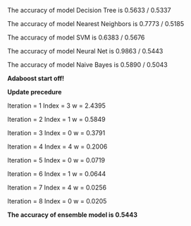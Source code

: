 The accuracy of model Decision Tree is 0.5633 / 0.5337

The accuracy of model Nearest Neighbors is 0.7773 / 0.5185

The accuracy of model SVM is 0.6383 / 0.5676

The accuracy of model Neural Net is 0.9863 / 0.5443

The accuracy of model Naive Bayes is 0.5890 / 0.5043

****************Adaboost start off!****************

****************Update precedure****************

Iteration =  1   Index =  3   w = 2.4395

Iteration =  2   Index =  1   w = 0.5849

Iteration =  3   Index =  0   w = 0.3791

Iteration =  4   Index =  4   w = 0.2006

Iteration =  5   Index =  0   w = 0.0719

Iteration =  6   Index =  1   w = 0.0644

Iteration =  7   Index =  4   w = 0.0256

Iteration =  8   Index =  0   w = 0.0205

****************The accuracy of ensemble model is 0.5443****************